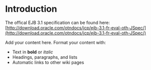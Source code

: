 # Introduction #

The offical EJB 3.1 specification can be found here:
[http://download.oracle.com/otndocs/jcp/ejb-3.1-fr-eval-oth-JSpec/](http://download.oracle.com/otndocs/jcp/ejb-3.1-fr-eval-oth-JSpec/)

Add your content here.  Format your content with:
  * Text in **bold** or _italic_
  * Headings, paragraphs, and lists
  * Automatic links to other wiki pages
